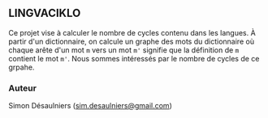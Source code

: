 
## LINGVACIKLO

Ce projet vise à calculer le nombre de cycles contenu dans les langues. À partir
d'un dictionnaire, on calcule un graphe des mots du dictionnaire où chaque arête
d'un mot `m` vers un mot `m'` signifie que la définition de `m` contient le mot
`m'`. Nous sommes intéressés par le nombre de cycles de ce grpahe.

### Auteur

Simon Désaulniers (sim.desaulniers@gmail.com)

<!-- vim: set sts=2 ts=2 sw=2 tw=80 et :-->

